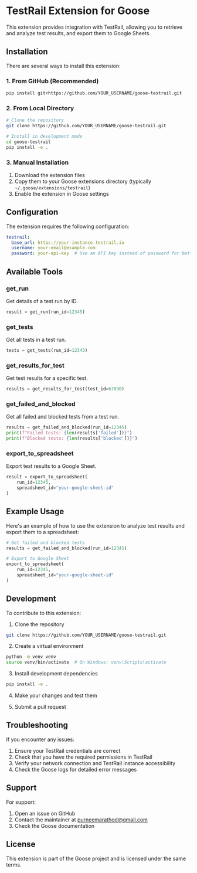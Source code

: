 # TestRail Extension for Goose

This extension provides integration with TestRail, allowing you to retrieve and analyze test results, and export them to Google Sheets.

## Installation

There are several ways to install this extension:

### 1. From GitHub (Recommended)
```bash
pip install git+https://github.com/YOUR_USERNAME/goose-testrail.git
```

### 2. From Local Directory
```bash
# Clone the repository
git clone https://github.com/YOUR_USERNAME/goose-testrail.git

# Install in development mode
cd goose-testrail
pip install -e .
```

### 3. Manual Installation
1. Download the extension files
2. Copy them to your Goose extensions directory (typically `~/.goose/extensions/testrail`)
3. Enable the extension in Goose settings

## Configuration

The extension requires the following configuration:

```yaml
testrail:
  base_url: https://your-instance.testrail.io
  username: your-email@example.com
  password: your-api-key  # Use an API key instead of password for better security
```

## Available Tools

### get_run

Get details of a test run by ID.

```python
result = get_run(run_id=12345)
```

### get_tests

Get all tests in a test run.

```python
tests = get_tests(run_id=12345)
```

### get_results_for_test

Get test results for a specific test.

```python
results = get_results_for_test(test_id=67890)
```

### get_failed_and_blocked

Get all failed and blocked tests from a test run.

```python
results = get_failed_and_blocked(run_id=12345)
print(f"Failed tests: {len(results['failed'])}")
print(f"Blocked tests: {len(results['blocked'])}")
```

### export_to_spreadsheet

Export test results to a Google Sheet.

```python
result = export_to_spreadsheet(
    run_id=12345,
    spreadsheet_id="your-google-sheet-id"
)
```

## Example Usage

Here's an example of how to use the extension to analyze test results and export them to a spreadsheet:

```python
# Get failed and blocked tests
results = get_failed_and_blocked(run_id=12345)

# Export to Google Sheet
export_to_spreadsheet(
    run_id=12345,
    spreadsheet_id="your-google-sheet-id"
)
```

## Development

To contribute to this extension:

1. Clone the repository
```bash
git clone https://github.com/YOUR_USERNAME/goose-testrail.git
```

2. Create a virtual environment
```bash
python -m venv venv
source venv/bin/activate  # On Windows: venv\Scripts\activate
```

3. Install development dependencies
```bash
pip install -e .
```

4. Make your changes and test them

5. Submit a pull request

## Troubleshooting

If you encounter any issues:

1. Ensure your TestRail credentials are correct
2. Check that you have the required permissions in TestRail
3. Verify your network connection and TestRail instance accessibility
4. Check the Goose logs for detailed error messages

## Support

For support:
1. Open an issue on GitHub
2. Contact the maintainer at purneemarathod@gmail.com
3. Check the Goose documentation

## License

This extension is part of the Goose project and is licensed under the same terms.